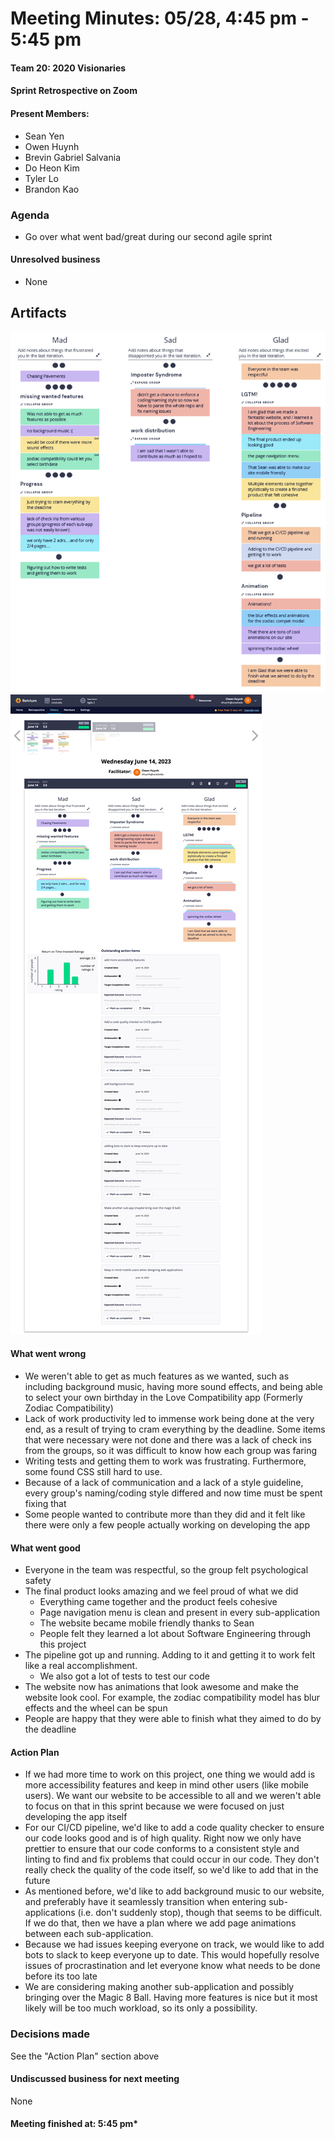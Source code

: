 # Meeting Minutes: 05/28, 4:45 pm - 5:45 pm

#### Team 20: 2020 Visionaries

#### Sprint Retrospective on Zoom

#### Present Members:

- Sean Yen
- Owen Huynh
- Brevin Gabriel Salvania
- Do Heon Kim
- Tyler Lo
- Brandon Kao

### Agenda

- Go over what went bad/great during our second agile sprint

#### Unresolved business

- None

## Artifacts

![img](media/retriumexpanded2.png)
![img](media/retrium2.png)

#### What went wrong

- We weren't able to get as much features as we wanted, such as including background music, having more sound effects, and being able to select your own birthday in the Love Compatibility app (Formerly Zodiac Compatibility)
- Lack of work productivity led to immense work being done at the very end, as a result of trying to cram everything by the deadline. Some items that were necessary were not done and there was a lack of check ins from the groups, so it was difficult to know how each group was faring
- Writing tests and getting them to work was frustrating. Furthermore, some found CSS still hard to use.
- Because of a lack of communication and a lack of a style guideline, every group's naming/coding style differed and now time must be spent fixing that
- Some people wanted to contribute more than they did and it felt like there were only a few people actually working on developing the app


#### What went good

- Everyone in the team was respectful, so the group felt psychological safety
- The final product looks amazing and we feel proud of what we did
  - Everything came together and the product feels cohesive
  - Page navigation menu is clean and present in every sub-application
  - The website became mobile friendly thanks to Sean
  - People felt they learned a lot about Software Engineering through this project
- The pipeline got up and running. Adding to it and getting it to work felt like a real accomplishment.
  - We also got a lot of tests to test our code
- The website now has animations that look awesome and make the website look cool. For example, the zodiac compatibility model has blur effects and the wheel can be spun
- People are happy that they were able to finish what they aimed to do by the deadline

#### Action Plan

- If we had more time to work on this project, one thing we would add is more accessibility features and keep in mind other users (like mobile users). We want our website to be accessible to all and we weren't able to focus on that in this sprint because we were focused on just developing the app itself
- For our CI/CD pipeline, we'd like to add a code quality checker to ensure our code looks good and is of high quality. Right now we only have prettier to ensure that our code conforms to a consistent style and linting to find and fix problems that could occur in our code. They don't really check the quality of the code itself, so we'd like to add that in the future
- As mentioned before, we'd like to add background music to our website, and preferably have it seamlessly transition when entering sub-applications (i.e. don't suddenly stop), though that seems to be difficult. If we do that, then we have a plan where we add page animations between each sub-application.
- Because we had issues keeping everyone on track, we would like to add bots to slack to keep everyone up to date. This would hopefully resolve issues of procrastination and let everyone know what needs to be done before its too late
- We are considering making another sub-application and possibly bringing over the Magic 8 Ball. Having more features is nice but it most likely will be too much workload, so its only a possibility.
  

### Decisions made

See the "Action Plan" section above

#### Undiscussed business for next meeting

None

#### Meeting finished at: 5:45 pm\*
